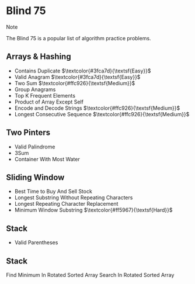 # Blind 75

> [!NOTE]
> The Blind 75 is a popular list of algorithm practice problems.

## Arrays & Hashing
* Contains Duplicate    $\textcolor{#3fca7d}{\textsf{Easy}}$
* Valid Anagram         $\textcolor{#3fca7d}{\textsf{Easy}}$
* Two Sum               $\textcolor{#ffc926}{\textsf{Medium}}$
* Group Anagrams
* Top K Frequent Elements
* Product of Array Except Self
* Encode and Decode Strings	 $\textcolor{#ffc926}{\textsf{Medium}}$
* Longest Consecutive Sequence $\textcolor{#ffc926}{\textsf{Medium}}$

## Two Pinters
* Valid Palindrome
* 3Sum
* Container With Most Water

## Sliding Window
* Best Time to Buy And Sell Stock
* Longest Substring Without Repeating Characters
* Longest Repeating Character Replacement
* Minimum Window Substring $\textcolor{#ff5967}{\textsf{Hard}}$

## Stack
* Valid Parentheses

## Stack
Find Minimum In Rotated Sorted Array
Search In Rotated Sorted Array

